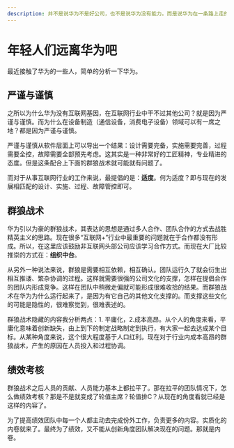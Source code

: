 ```yaml
---
description: 并不是说华为不是好公司，也不是说华为没有能力。而是说华为在一条路上走的久了，想从思维模式上产生变化或者包容需要很长时间的调整。正是因为船大难调头。
---
```


# 年轻人们远离华为吧

最近接触了华为的一些人，简单的分析一下华为。

## 严谨与谨慎

之所以为什么华为没有互联网基因，在互联网行业中干不过其他公司？就是因为严谨与谨慎。而为什么在设备制造（通信设备，消费电子设备）领域可以有一席之地？都是因为严谨与谨慎。

严谨与谨慎从软件层面上可以导出一个结果：设计需要完备，实施需要完善，过程需要全控，故障需要全部预先考虑。这其实是一种非常好的工匠精神，专业精进的态度。但是这条配合上下面的群狼战术就可能就有问题了。

而对于从事互联网行业的工作来说，最提倡的是：**适度**。何为适度？即与现在的发展相匹配的设计、实施、过程、故障管控即可。

## 群狼战术

华为引以为豪的群狼战术，其表达的思想是通过多人合作、团队合作的方式去战胜精英主义的思路。现在很多“互联网+”行业中最重要的问题就在于合作都没有形成。所以，在这里应该鼓励非互联网头部公司应该学习合作方式。而现在大厂比较推崇的方式在：**组织中台**。

从另外一种说法来说，群狼是需要相互依赖，相互确认。团队运行久了就会衍生出相互推诿、繁杂协调的过程。这样就需要很强的公司文化的支撑，怎样在提倡合作的团队内形成竞争。这样在团队中稍微走偏就可能形成很难收拾的结果。而群狼战术在华为为什么运行起来了，是因为有它自己的其他文化支撑的。而支撑这些文化的可能是隐性的，很难察觉到，很难表述的。

群狼战术隐藏的内容我分析两点：1. 平庸化，2.成本高昂。从个人的角度来看，平庸化意味着创新缺失，由上到下的制定战略制定到执行，有大家一起去达成某个目标。从某种角度来说，这个很大程度基于人口红利。现在对于行业内成本高昂的群狼战术，产生的原因在人员投入和过程协调。

## 绩效考核

群狼战术之后人员的贡献、人员能力基本上都拉平了。那在拉平的团队情况下，怎么做绩效考核？那是不是就变成了轮值主席？轮值排C？从现在的角度看就已经是这样的内容了。

为了提高绩效团队中每一个人都主动去完成份外工作，负责更多的内容。实质化的内卷就来了。最终为了绩效，又不能从创新角度团队解决现在的问题。那就是内卷。

